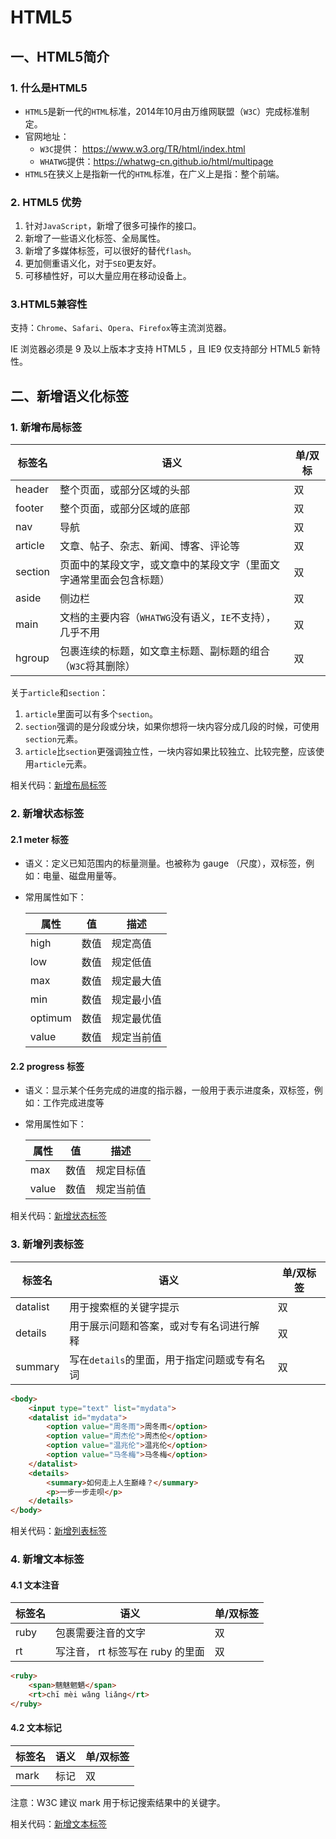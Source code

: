 # HTML5

## 一、HTML5简介

### 1. 什么是HTML5

* `HTML5`是新一代的`HTML`标准，2014年10月由万维网联盟（`W3C`）完成标准制定。
* 官网地址：
  - `W3C`提供： https://www.w3.org/TR/html/index.html
  - `WHATWG`提供：https://whatwg-cn.github.io/html/multipage
* `HTML5`在狭义上是指新一代的`HTML`标准，在广义上是指：整个前端。

### 2. HTML5 优势

1. 针对`JavaScript`，新增了很多可操作的接口。
2. 新增了一些语义化标签、全局属性。
3. 新增了多媒体标签，可以很好的替代`flash`。
4. 更加侧重语义化，对于`SEO`更友好。
5. 可移植性好，可以大量应用在移动设备上。

### 3.HTML5兼容性

支持：`Chrome`、`Safari`、`Opera`、`Firefox`等主流浏览器。

IE 浏览器必须是 9 及以上版本才支持 HTML5 ，且 IE9 仅支持部分 HTML5 新特性。

## 二、新增语义化标签

### 1. 新增布局标签

| 标签名     | 语义                                 | 单/双标 |
|---------|------------------------------------|------|
| header  | 整个页面，或部分区域的头部                      | 双    |
| footer  | 整个页面，或部分区域的底部                      | 双    |
| nav     | 导航                                 | 双    |
| article | 文章、帖子、杂志、新闻、博客、评论等                 | 双    |
| section | 页面中的某段文字，或文章中的某段文字（里面文字通常里面会包含标题）  | 双    |
| aside   | 侧边栏                                | 双    |
| main    | 文档的主要内容（`WHATWG`没有语义，`IE`不支持），几乎不用 | 双    |
| hgroup  | 包裹连续的标题，如文章主标题、副标题的组合（`W3C`将其删除）   | 双    |

关于`article`和`section`：
1. `article`里面可以有多个`section`。
2. `section`强调的是分段或分块，如果你想将一块内容分成几段的时候，可使用`section`元素。
3. `article`比`section`更强调独立性，一块内容如果比较独立、比较完整，应该使用`article`元素。

相关代码：[新增布局标签](../../src/HTML5/新增布局标签.html)

### 2. 新增状态标签

#### 2.1 meter 标签

* 语义：定义已知范围内的标量测量。也被称为 gauge （尺度），双标签，例如：电量、磁盘用量等。
* 常用属性如下：

  | 属性      | 值  | 描述    |
  |---------|----|-------|
  | high    | 数值 | 规定高值  |
  | low     | 数值 | 规定低值  |
  | max     | 数值 | 规定最大值 |
  | min     | 数值 | 规定最小值 |
  | optimum | 数值 | 规定最优值 |
  | value   | 数值 | 规定当前值 |

#### 2.2 progress 标签

* 语义：显示某个任务完成的进度的指示器，一般用于表示进度条，双标签，例如：工作完成进度等
* 常用属性如下：

  | 属性    | 值  | 描述    |
  |-------|----|-------|
  | max   | 数值 | 规定目标值 |
  | value | 数值 | 规定当前值 |

相关代码：[新增状态标签](../../src/HTML5/新增状态标签.html)

### 3. 新增列表标签

| 标签名      | 语义                         | 单/双标签 |
|----------|----------------------------|-------|
| datalist | 用于搜索框的关键字提示                | 双     |
| details  | 用于展示问题和答案，或对专有名词进行解释       | 双     |
| summary  | 写在`details`的里面，用于指定问题或专有名词 | 双     |

```html
<body>
    <input type="text" list="mydata">
    <datalist id="mydata">
        <option value="周冬雨">周冬雨</option>
        <option value="周杰伦">周杰伦</option>
        <option value="温兆伦">温兆伦</option>
        <option value="马冬梅">马冬梅</option>
    </datalist>
    <details>
        <summary>如何走上人生巅峰？</summary>
        <p>一步一步走呗</p>
    </details>
</body>
```

相关代码：[新增列表标签](../../src/HTML5/新增列表标签.html)

### 4. 新增文本标签

#### 4.1 文本注音

| 标签名  | 语义                    | 单/双标签 |
|------|-----------------------|-------|
| ruby | 包裹需要注音的文字             | 双     |
| rt   | 写注音， rt 标签写在 ruby 的里面 | 双     |

```html
<ruby>
    <span>魑魅魍魉</span>
    <rt>chī mèi wǎng liǎng</rt>
</ruby>
```

#### 4.2 文本标记

| 标签名  | 语义 | 单/双标签 |
|------|----|-------|
| mark | 标记 | 双     |

注意：W3C 建议 mark 用于标记搜索结果中的关键字。

相关代码：[新增文本标签](../../src/HTML5/新增文本标签.html)

